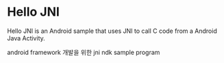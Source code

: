 Hello JNI
=========
Hello JNI is an Android sample that uses JNI to call C code from a Android Java Activity.

android framework 개발을 위한 jni ndk sample program
